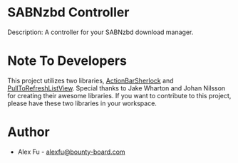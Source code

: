 SABNzbd Controller
==================

Description: A controller for your SABNzbd download manager.

Note To Developers
==================
This project utilizes two libraries, [ActionBarSherlock](https://github.com/JakeWharton/ActionBarSherlock) and [PullToRefreshListView](https://github.com/johannilsson/android-pulltorefresh). Special thanks to Jake Wharton and Johan Nilsson for creating their awesome libraries. If you want to contribute to this project, please have these two libraries in your workspace.

Author
======
* Alex Fu - alexfu@bounty-board.com
